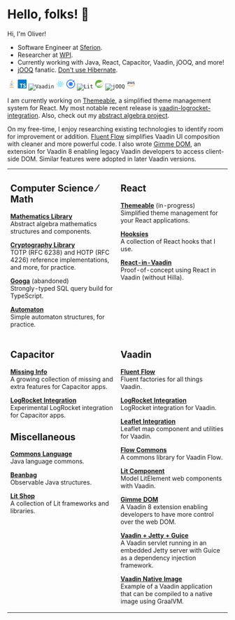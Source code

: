 # Hello, folks! 👋

Hi, I'm Oliver!

* Software Engineer at [Sferion](https://sferion.com/).
* Researcher at [WPI](https://www.wpi.edu/).
* Currently working with Java, React, Capacitor, Vaadin, jOOQ, and more!
* [jOOQ](https://www.jooq.org/) fanatic. [Don't use Hibernate](https://www.toptal.com/java/how-hibernate-ruined-my-career).

<code><img height="20" alt="Java" src="https://raw.githubusercontent.com/github/explore/5b3600551e122a3277c2c5368af2ad5725ffa9a1/topics/java/java.png"></code>
<code><img height="20" alt="TypeScript" src="https://raw.githubusercontent.com/github/explore/80688e429a7d4ef2fca1e82350fe8e3517d3494d/topics/typescript/typescript.png"></code>
<code><img height="20" alt="Vaadin" src="https://cdn2.hubspot.net/hubfs/1840687/Pages/trademark/vaadin-logo.svg"></code>
<code><img height="20" alt="React" src="https://raw.githubusercontent.com/github/explore/80688e429a7d4ef2fca1e82350fe8e3517d3494d/topics/react/react.png"></code>
<code><img height="20" alt="Ionic" src="https://raw.githubusercontent.com/github/explore/3aeb0e0a5075073bbaef2843f66ba93771847d23/topics/ionic/ionic.png"></code>
<code><img height="20" alt="Lit" src="https://coryrylan.com/assets/images/posts/types/lit.svg"></code>
<code><img height="20" alt="Spring" src="https://raw.githubusercontent.com/github/explore/8ab0be27a8c97992e4930e630e2d68ba8d819183/topics/spring/spring.png"></code>
<code><img height="20" alt="jOOQ" src="https://www.jooq.org/img/jooq-logo-black.png"></code>
<code><img height="20" alt="AWS" src="https://raw.githubusercontent.com/github/explore/fbceb94436312b6dacde68d122a5b9c7d11f9524/topics/aws/aws.png"></code>

I am currently working on [Themeable](https://github.com/oliveryasuna/themeable), a simplified theme management system for React.
My most notable recent release is [vaadin-logrocket-integration](https://github.com/oliveryasuna/vaadin-logrocket-integration).
Also, check out my [abstract algebra project](https://github.com/oliveryasuna/math).

On my free-time, I enjoy researching existing technologies to identify room for improvement or addition.
[Fluent Flow](https://github.com/oliveryasuna/fluent-flow-2) simplifies Vaadin UI composition with cleaner and more powerful code.
I also wrote [Gimme DOM](https://github.com/oliveryasuna/gimme-dom), an extension for Vaadin 8 enabling legacy Vaadin developers to access client-side DOM.
Similar features were adopted in later Vaadin versions.

<table width="100%">
  <tbody>
    <tr>
      <td width="50%" valign="top">
        <h2>Computer Science  ⁄  Math</h2>
        <p>
          <b><a href="https://github.com/oliveryasuna/math">Mathematics Library</a></b><br/>
          Abstract algebra mathematics structures and components.
        </p>
        <p>
          <b><a href="https://github.com/oliveryasuna/crypto">Cryptography Library</a></b><br/>
          TOTP (RFC 6238) and HOTP (RFC 4226) reference implementations, and more, for practice.
        </p>
        <p>
          <b><a href="https://github.com/oliveryasuna/googa">Googa</a></b> (abandoned)<br/>
          Strongly-typed SQL query build for TypeScript.
        </p>
        <p>
          <b><a href="https://github.com/oliveryasuna/automaton">Automaton</a></b><br/>
          Simple automaton structures, for practice.
        </p>
      </td>
      <td width="50%" valign="top">
        <h2>React</h2>
        <p>
          <b><a href="https://github.com/oliveryasuna/themeable)">Themeable</a></b> (in-progress)<br/>
          Simplified theme management for your React applications.
        </p>
        <p>
          <b><a href="https://github.com/oliveryasuna/hooksies">Hooksies</a></b><br/>
          A collection of React hooks that I use.
        </p>
        <p>
          <b><a href="https://github.com/oliveryasuna/vaadin-react">React-in-Vaadin</a></b><br/>
          Proof-of-concept using React in Vaadin (without Hilla).
        </p>
      </td>
    </tr>
    <tr>
      <td width="50%" valign="top">
        <h2>Capacitor</h2>
        <p>
          <b><a href="https://github.com/oliveryasuna/capacitor-missing-info">Missing Info</a></b><br/>
          A growing collection of missing and extra features for Capacitor apps.
        </p>
        <p>
          <b><a href="https://github.com/oliveryasuna/capacitor-logrocket">LogRocket Integration</a></b><br/>
          Experimental LogRocket integration for Capacitor apps.
        </p>
        <h2>Miscellaneous</h2>
        <p>
          <b><a href="https://github.com/oliveryasuna/commons-language">Commons Language</a></b><br/>
          Java language commons.
        </p>
        <p>
          <b><a href="https://github.com/oliveryasuna/beanbag">Beanbag</a></b><br/>
          Observable Java structures.
        </p>
        <p>
          <b><a href="https://github.com/oliveryasuna/lit-shop">Lit Shop</a></b><br/>
          A collection of Lit frameworks and libraries.
        </p>
      </td>
      <td width="50%" valign="top">
        <h2>Vaadin</h2>
        <p>
          <b><a href="https://github.com/oliveryasuna/fluent-flow-2">Fluent Flow</a></b><br/>
          Fluent factories for all things Vaadin.
        </p>
        <p>
          <b><a href="https://github.com/oliveryasuna/vaadin-logrocket-integration">LogRocket Integration</a></b><br/>
          LogRocket integration for Vaadin.
        </p>
        <p>
          <b><a href="https://github.com/oliveryasuna/vaadin-leaflet">Leaflet Integration</a></b><br/>
          Leaflet map component and utilities for Vaadin.
        </p>
        <p>
          <b><a href="https://github.com/oliveryasuna/flow-commons">Flow Commons</a></b><br/>
          A commons library for Vaadin Flow.
        </p>
        <p>
          <b><a href="https://github.com/oliveryasuna/lit-component">Lit Component</a></b><br/>
          Model LitElement web components with Vaadin.
        </p>
        <p>
          <b><a href="https://github.com/oliveryasuna/gimme-dom">Gimme DOM</a></b><br/>
          A Vaadin 8 extension enabling developers to have more control over the web DOM.
        </p>
        <p>
          <b><a href="https://github.com/oliveryasuna/vaadin-jetty-guice">Vaadin + Jetty + Guice</a></b><br/>
          A Vaadin servlet running in an embedded Jetty server with Guice as a dependency injection framework.
        </p>
        <p>
          <b><a href="https://github.com/oliveryasuna/vaadin-native-image">Vaadin Native Image</a></b><br/>
          Example of a Vaadin application that can be compiled to a native image using GraalVM.
        </p>
      </td>
    </tr>
  </tbody>
</table>
